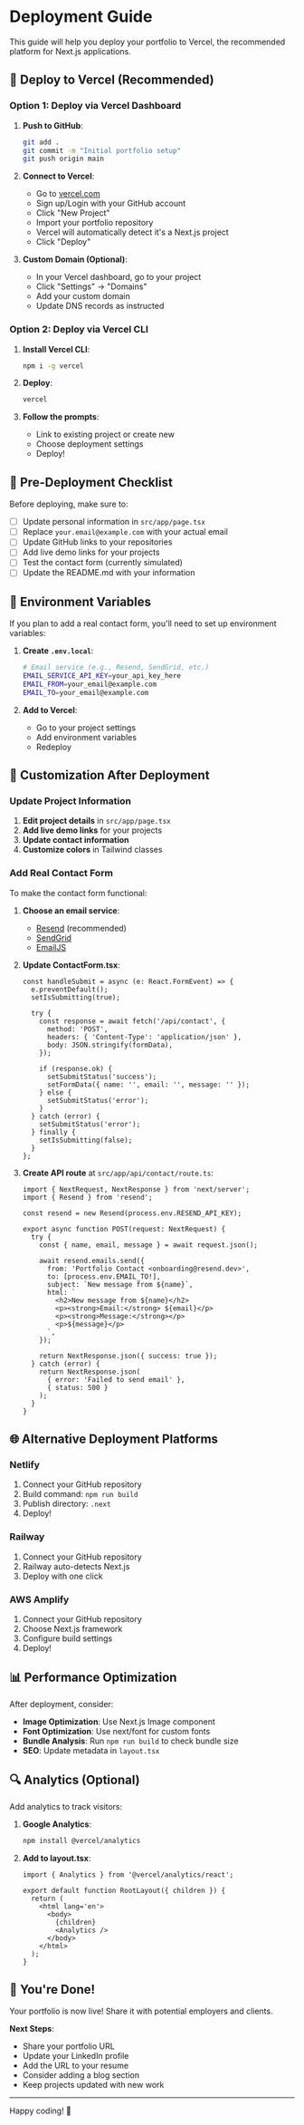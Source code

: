 # Deployment Guide

This guide will help you deploy your portfolio to Vercel, the recommended platform for Next.js applications.

## 🚀 Deploy to Vercel (Recommended)

### Option 1: Deploy via Vercel Dashboard

1. **Push to GitHub**:

   ```bash
   git add .
   git commit -m "Initial portfolio setup"
   git push origin main
   ```

2. **Connect to Vercel**:

   - Go to [vercel.com](https://vercel.com)
   - Sign up/Login with your GitHub account
   - Click "New Project"
   - Import your portfolio repository
   - Vercel will automatically detect it's a Next.js project
   - Click "Deploy"

3. **Custom Domain (Optional)**:
   - In your Vercel dashboard, go to your project
   - Click "Settings" → "Domains"
   - Add your custom domain
   - Update DNS records as instructed

### Option 2: Deploy via Vercel CLI

1. **Install Vercel CLI**:

   ```bash
   npm i -g vercel
   ```

2. **Deploy**:

   ```bash
   vercel
   ```

3. **Follow the prompts**:
   - Link to existing project or create new
   - Choose deployment settings
   - Deploy!

## 🔧 Pre-Deployment Checklist

Before deploying, make sure to:

- [ ] Update personal information in `src/app/page.tsx`
- [ ] Replace `your.email@example.com` with your actual email
- [ ] Update GitHub links to your repositories
- [ ] Add live demo links for your projects
- [ ] Test the contact form (currently simulated)
- [ ] Update the README.md with your information

## 📝 Environment Variables

If you plan to add a real contact form, you'll need to set up environment variables:

1. **Create `.env.local`**:

   ```bash
   # Email service (e.g., Resend, SendGrid, etc.)
   EMAIL_SERVICE_API_KEY=your_api_key_here
   EMAIL_FROM=your_email@example.com
   EMAIL_TO=your_email@example.com
   ```

2. **Add to Vercel**:
   - Go to your project settings
   - Add environment variables
   - Redeploy

## 🎨 Customization After Deployment

### Update Project Information

1. **Edit project details** in `src/app/page.tsx`
2. **Add live demo links** for your projects
3. **Update contact information**
4. **Customize colors** in Tailwind classes

### Add Real Contact Form

To make the contact form functional:

1. **Choose an email service**:

   - [Resend](https://resend.com) (recommended)
   - [SendGrid](https://sendgrid.com)
   - [EmailJS](https://emailjs.com)

2. **Update ContactForm.tsx**:

   ```tsx
   const handleSubmit = async (e: React.FormEvent) => {
     e.preventDefault();
     setIsSubmitting(true);

     try {
       const response = await fetch('/api/contact', {
         method: 'POST',
         headers: { 'Content-Type': 'application/json' },
         body: JSON.stringify(formData),
       });

       if (response.ok) {
         setSubmitStatus('success');
         setFormData({ name: '', email: '', message: '' });
       } else {
         setSubmitStatus('error');
       }
     } catch (error) {
       setSubmitStatus('error');
     } finally {
       setIsSubmitting(false);
     }
   };
   ```

3. **Create API route** at `src/app/api/contact/route.ts`:

   ```tsx
   import { NextRequest, NextResponse } from 'next/server';
   import { Resend } from 'resend';

   const resend = new Resend(process.env.RESEND_API_KEY);

   export async function POST(request: NextRequest) {
     try {
       const { name, email, message } = await request.json();

       await resend.emails.send({
         from: 'Portfolio Contact <onboarding@resend.dev>',
         to: [process.env.EMAIL_TO!],
         subject: `New message from ${name}`,
         html: `
           <h2>New message from ${name}</h2>
           <p><strong>Email:</strong> ${email}</p>
           <p><strong>Message:</strong></p>
           <p>${message}</p>
         `,
       });

       return NextResponse.json({ success: true });
     } catch (error) {
       return NextResponse.json(
         { error: 'Failed to send email' },
         { status: 500 }
       );
     }
   }
   ```

## 🌐 Alternative Deployment Platforms

### Netlify

1. Connect your GitHub repository
2. Build command: `npm run build`
3. Publish directory: `.next`
4. Deploy!

### Railway

1. Connect your GitHub repository
2. Railway auto-detects Next.js
3. Deploy with one click

### AWS Amplify

1. Connect your GitHub repository
2. Choose Next.js framework
3. Configure build settings
4. Deploy!

## 📊 Performance Optimization

After deployment, consider:

- **Image Optimization**: Use Next.js Image component
- **Font Optimization**: Use next/font for custom fonts
- **Bundle Analysis**: Run `npm run build` to check bundle size
- **SEO**: Update metadata in `layout.tsx`

## 🔍 Analytics (Optional)

Add analytics to track visitors:

1. **Google Analytics**:
   ```bash
   npm install @vercel/analytics
   ```
2. **Add to layout.tsx**:

   ```tsx
   import { Analytics } from '@vercel/analytics/react';

   export default function RootLayout({ children }) {
     return (
       <html lang='en'>
         <body>
           {children}
           <Analytics />
         </body>
       </html>
     );
   }
   ```

## 🎉 You're Done!

Your portfolio is now live! Share it with potential employers and clients.

**Next Steps**:

- Share your portfolio URL
- Update your LinkedIn profile
- Add the URL to your resume
- Consider adding a blog section
- Keep projects updated with new work

---

Happy coding! 🚀


